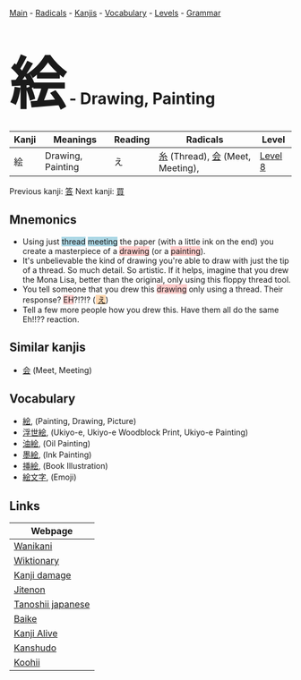 <style> bigfont {font-size: 100px}</style>
[Main](../README.md) -
[Radicals](../radicals.md) -
[Kanjis](../kanjis.md) -
[Vocabulary](../vocabulary.md) -
[Levels](../levels.md) -
[Grammar](../grammar.md)
# <bigfont> 絵</bigfont> - Drawing, Painting 

| Kanji | Meanings | Reading | Radicals | Level |
| --- | --- | --- | --- | --- |
| 絵 | Drawing, Painting | え | [糸](../radicals/糸.md) (Thread), [会](../radicals/会.md) (Meet, Meeting),  | [Level 8](../levels/wk_level8.md) |

Previous kanji: [答](答.md) Next kanji: [買](買.md) 

## Mnemonics
 * Using just <span style="background-color:#ADD8E6"> thread</span> <span style="background-color:#ADD8E6"> meeting</span> the paper (with a little ink on the end) you create a masterpiece of a <span style="background-color:#ffcccb"> drawing</span> (or a <span style="background-color:#ffcccb"> painting</span>).
* It's unbelievable the kind of drawing you're able to draw with just the tip of a thread. So much detail. So artistic. If it helps, imagine that you drew the Mona Lisa, better than the original, only using this floppy thread tool.
* You tell someone that you drew this <span style="background-color:#ffcccb"> drawing</span> only using a thread. Their response? <span style="background-color:#ffcccb"> EH</span>?!?!? (<span style="background-color:#fed8b1"> [え](https://jisho.org/search/え)</span>)
* Tell a few more people how you drew this. Have them all do the same Eh!!?? reaction.


## Similar kanjis
 * [会](会.md) (Meet, Meeting)


## Vocabulary
 * [絵](../vocabulary/絵.md), (Painting, Drawing, Picture)
* [浮世絵](../vocabulary/絵.md), (Ukiyo-e, Ukiyo-e Woodblock Print, Ukiyo-e Painting)
* [油絵](../vocabulary/絵.md), (Oil Painting)
* [墨絵](../vocabulary/絵.md), (Ink Painting)
* [挿絵](../vocabulary/絵.md), (Book Illustration)
* [絵文字](../vocabulary/絵.md), (Emoji)



## Links 

| Webpage |
| --- |
| [Wanikani          ](https://www.wanikani.com/kanji/絵) |
| [Wiktionary        ](https://en.wiktionary.org/wiki/絵) |
| [Kanji damage      ](http://www.kanjidamage.com/kanji/search?utf8=✓&q=絵) |
| [Jitenon           ](https://jitenon.com/kanji/絵) |
| [Tanoshii japanese ](https://www.tanoshiijapanese.com/dictionary/kanji.cfm?k=絵) |
| [Baike             ](https://baike.baidu.com/item/絵) |
| [Kanji Alive       ](https://app.kanjialive.com/絵) |
| [Kanshudo          ](https://www.kanshudo.com/searchmn?q=絵) |
| [Koohii            ](https://kanji.koohii.com/study/kanji/絵) |
